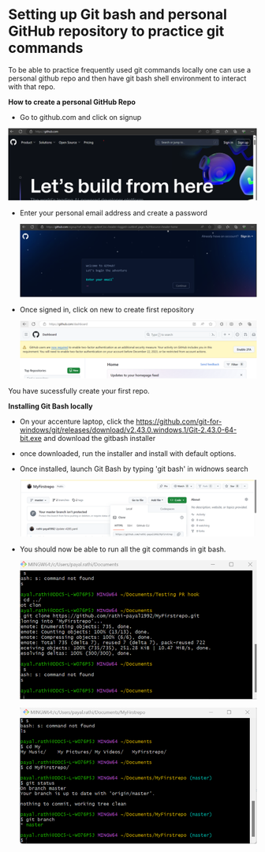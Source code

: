   Setting up Git bash and personal GitHub repository to practice git commands
  ===========================================================================

 To be able to practice frequently used git commands locally one can use a personal github repo and then have git bash shell environment to interact with that repo.

 **How to create a personal GitHub Repo**

* Go to github.com and click on signup

![image info](./images/github_1.png)

* Enter your personal email address and create a password

  ![image info](./images/github_2.png)

* Once signed in, click on new to create first repository

  ![image info](./images/github_3.png)

You have sucessfully create your first repo.

**Installing Git Bash locally**

* On your accenture laptop, click the https://github.com/git-for-windows/git/releases/download/v2.43.0.windows.1/Git-2.43.0-64-bit.exe and download the gitbash installer

* once downloaded, run the installer and install with default options.

* Once installed, launch Git Bash by typing 'git bash' in widnows search

  ![image info](./images/github_4.png)

* You should now be able to run all the git commands in git bash.

  ![image info](./images/github_5.png)

  ![image info](./images/github_6.png)








